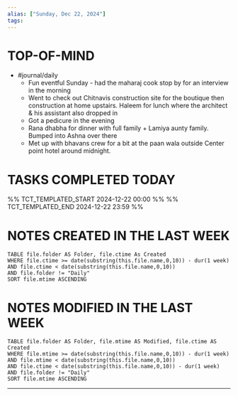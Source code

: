 ```yaml
---
alias: ["Sunday, Dec 22, 2024"]
tags: 
---
```

# TOP-OF-MIND
- #journal/daily 
	- Fun eventful Sunday - had the maharaj cook stop by for an interview in the morning
	- Went to check out Chitnavis construction site for the boutique then construction at home upstairs. Haleem for lunch where the architect & his assistant also dropped in
	- Got a pedicure in the evening
	- Rana dhabha for dinner with full family + Lamiya aunty family. Bumped into Ashna over there
	- Met up with bhavans crew for a bit at the paan wala outside Center point hotel around midnight.

# TASKS COMPLETED TODAY
%% TCT_TEMPLATED_START 2024-12-22 00:00 %%
%% TCT_TEMPLATED_END 2024-12-22 23:59 %%



# NOTES CREATED IN THE LAST WEEK
``` dataview
TABLE file.folder AS Folder, file.ctime As Created
WHERE file.ctime >= date(substring(this.file.name,0,10)) - dur(1 week) 
AND file.ctime < date(substring(this.file.name,0,10)) 
AND file.folder != "Daily"
SORT file.mtime ASCENDING
```

# NOTES MODIFIED IN THE LAST WEEK
``` dataview
TABLE file.folder AS Folder, file.mtime AS Modified, file.ctime AS Created
WHERE file.mtime >= date(substring(this.file.name,0,10)) - dur(1 week)
AND file.mtime < date(substring(this.file.name,0,10))
AND file.ctime < date(substring(this.file.name,0,10)) - dur(1 week)
AND file.folder != "Daily"
SORT file.mtime ASCENDING
```
---
